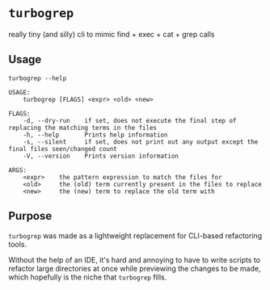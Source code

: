 # `turbogrep`
really tiny (and silly) cli to mimic find + exec + cat + grep calls

## Usage
```
turbogrep --help

USAGE:
    turbogrep [FLAGS] <expr> <old> <new>

FLAGS:
    -d, --dry-run    if set, does not execute the final step of replacing the matching terms in the files
    -h, --help       Prints help information
    -s, --silent     if set, does not print out any output except the final files seen/changed count
    -V, --version    Prints version information

ARGS:
    <expr>    the pattern expression to match the files for
    <old>     the (old) term currently present in the files to replace
    <new>     the (new) term to replace the old term with
```

## Purpose
`turbogrep` was made as a lightweight replacement for CLI-based refactoring tools.

Without the help of an IDE, it's hard and annoying to have to write scripts to refactor large directories at once while previewing the changes to be made,
which hopefully is the niche that `turbogrep` fills.
